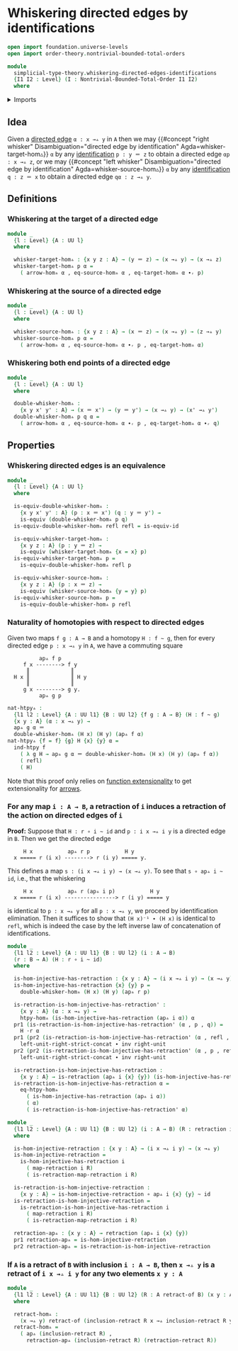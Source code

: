 # Whiskering directed edges by identifications

```agda
open import foundation.universe-levels
open import order-theory.nontrivial-bounded-total-orders

module
  simplicial-type-theory.whiskering-directed-edges-identifications
  {I1 I2 : Level} (I : Nontrivial-Bounded-Total-Order I1 I2)
  where
```

<details><summary>Imports</summary>

```agda
open import foundation.cartesian-product-types
open import foundation.contractible-types
open import foundation.dependent-pair-types
open import foundation.equality-dependent-pair-types
open import foundation.equivalences
open import foundation.function-extensionality
open import foundation.function-types
open import foundation.functoriality-dependent-pair-types
open import foundation.fundamental-theorem-of-identity-types
open import foundation.homotopies
open import foundation.homotopy-induction
open import foundation.identity-types
open import foundation.retractions
open import foundation.retracts-of-types
open import foundation.sections
open import foundation.strictly-right-unital-concatenation-identifications
open import foundation.structure-identity-principle
open import foundation.torsorial-type-families
open import foundation.type-arithmetic-dependent-pair-types
open import foundation.universe-levels
open import foundation.whiskering-homotopies-composition

open import orthogonal-factorization-systems.extensions-maps

open import simplicial-type-theory.action-on-directed-edges-functions I
open import simplicial-type-theory.arrows I
open import simplicial-type-theory.directed-edges I
open import simplicial-type-theory.directed-interval I
```

</details>

## Idea

Given a [directed edge](simplicial-type-theory.directed-edges.md) `α : x →▵ y`
in `A` then we may
{{#concept "right whisker" Disambiguation="directed edge by identification" Agda=whisker-target-hom▵}}
`α` by any [identification](foundation-core.identity-types.md) `p : y ＝ z` to
obtain a directed edge `αp : x →▵ z`, or we may
{{#concept "left whisker" Disambiguation="directed edge by identification" Agda=whisker-source-hom▵}}
`α` by any [identification](foundation-core.identity-types.md) `q : z ＝ x` to
obtain a directed edge `qα : z →▵ y`.

## Definitions

### Whiskering at the target of a directed edge

```agda
module _
  {l : Level} {A : UU l}
  where

  whisker-target-hom▵ : {x y z : A} → (y ＝ z) → (x →▵ y) → (x →▵ z)
  whisker-target-hom▵ p α =
    ( arrow-hom▵ α , eq-source-hom▵ α , eq-target-hom▵ α ∙ᵣ p)
```

### Whiskering at the source of a directed edge

```agda
module _
  {l : Level} {A : UU l}
  where

  whisker-source-hom▵ : {x y z : A} → (x ＝ z) → (x →▵ y) → (z →▵ y)
  whisker-source-hom▵ p α =
    ( arrow-hom▵ α , eq-source-hom▵ α ∙ᵣ p , eq-target-hom▵ α)
```

### Whiskering both end points of a directed edge

```agda
module _
  {l : Level} {A : UU l}
  where

  double-whisker-hom▵ :
    {x y x' y' : A} → (x ＝ x') → (y ＝ y') → (x →▵ y) → (x' →▵ y')
  double-whisker-hom▵ p q α =
    ( arrow-hom▵ α , eq-source-hom▵ α ∙ᵣ p , eq-target-hom▵ α ∙ᵣ q)
```

## Properties

### Whiskering directed edges is an equivalence

```agda
module _
  {l : Level} {A : UU l}
  where

  is-equiv-double-whisker-hom▵ :
    {x y x' y' : A} (p : x ＝ x') (q : y ＝ y') →
    is-equiv (double-whisker-hom▵ p q)
  is-equiv-double-whisker-hom▵ refl refl = is-equiv-id

  is-equiv-whisker-target-hom▵ :
    {x y z : A} (p : y ＝ z) →
    is-equiv (whisker-target-hom▵ {x = x} p)
  is-equiv-whisker-target-hom▵ p =
    is-equiv-double-whisker-hom▵ refl p

  is-equiv-whisker-source-hom▵ :
    {x y z : A} (p : x ＝ z) →
    is-equiv (whisker-source-hom▵ {y = y} p)
  is-equiv-whisker-source-hom▵ p =
    is-equiv-double-whisker-hom▵ p refl
```

### Naturality of homotopies with respect to directed edges

Given two maps `f g : A → B` and a homotopy `H : f ~ g`, then for every directed
edge `p : x →▵ y` in `A`, we have a commuting square

```text
          ap▵ f p
     f x --------> f y
      ║             ║
  H x ║             ║ H y
      ║             ║
     g x --------> g y.
          ap▵ g p
```

```agda
nat-htpy▵ :
  {l1 l2 : Level} {A : UU l1} {B : UU l2} {f g : A → B} (H : f ~ g)
  {x y : A} (α : x →▵ y) →
  ap▵ g α ＝
  double-whisker-hom▵ (H x) (H y) (ap▵ f α)
nat-htpy▵ {f = f} {g} H {x} {y} α =
  ind-htpy f
    ( λ g H → ap▵ g α ＝ double-whisker-hom▵ (H x) (H y) (ap▵ f α))
    ( refl)
    ( H)
```

Note that this proof only relies on
[function extensionality](foundation.function-extensionality.md) to get
extensionality for [arrows](simplicial-type-theory.arrows.md).

### For any map `i : A → B`, a retraction of `i` induces a retraction of the action on directed edges of `i`

**Proof:** Suppose that `H : r ∘ i ~ id` and `p : i x →▵ i y` is a directed edge
in `B`. Then we get the directed edge

```text
     H x           ap▵ r p           H y
  x ===== r (i x) --------> r (i y) ===== y.
```

This defines a map `s : (i x →▵ i y) → (x →▵ y)`. To see that `s ∘ ap▵ i ~ id`,
i.e., that the whiskering

```text
     H x           ap▵ r (ap▵ i p)           H y
  x ===== r (i x) ----------------> r (i y) ===== y
```

is identical to `p : x →▵ y` for all `p : x →▵ y`, we proceed by identification
elimination. Then it suffices to show that `(H x)⁻¹ ∙ (H x)` is identical to
`refl`, which is indeed the case by the left inverse law of concatenation of
identifications.

```agda
module _
  {l1 l2 : Level} {A : UU l1} {B : UU l2} (i : A → B)
  (r : B → A) (H : r ∘ i ~ id)
  where

  is-hom-injective-has-retraction : {x y : A} → (i x →▵ i y) → (x →▵ y)
  is-hom-injective-has-retraction {x} {y} p =
    double-whisker-hom▵ (H x) (H y) (ap▵ r p)

  is-retraction-is-hom-injective-has-retraction' :
    {x y : A} (α : x →▵ y) →
    htpy-hom▵ (is-hom-injective-has-retraction (ap▵ i α)) α
  pr1 (is-retraction-is-hom-injective-has-retraction' (α , p , q)) =
    H ·r α
  pr1 (pr2 (is-retraction-is-hom-injective-has-retraction' (α , refl , q))) =
    left-unit-right-strict-concat ∙ inv right-unit
  pr2 (pr2 (is-retraction-is-hom-injective-has-retraction' (α , p , refl))) =
    left-unit-right-strict-concat ∙ inv right-unit

  is-retraction-is-hom-injective-has-retraction :
    {x y : A} → is-retraction (ap▵ i {x} {y}) (is-hom-injective-has-retraction)
  is-retraction-is-hom-injective-has-retraction α =
    eq-htpy-hom▵
      ( is-hom-injective-has-retraction (ap▵ i α))
      ( α)
      ( is-retraction-is-hom-injective-has-retraction' α)

module _
  {l1 l2 : Level} {A : UU l1} {B : UU l2} (i : A → B) (R : retraction i)
  where

  is-hom-injective-retraction : {x y : A} → (i x →▵ i y) → (x →▵ y)
  is-hom-injective-retraction =
    is-hom-injective-has-retraction i
      ( map-retraction i R)
      ( is-retraction-map-retraction i R)

  is-retraction-is-hom-injective-retraction :
    {x y : A} → is-hom-injective-retraction ∘ ap▵ i {x} {y} ~ id
  is-retraction-is-hom-injective-retraction =
    is-retraction-is-hom-injective-has-retraction i
      ( map-retraction i R)
      ( is-retraction-map-retraction i R)

  retraction-ap▵ : {x y : A} → retraction (ap▵ i {x} {y})
  pr1 retraction-ap▵ = is-hom-injective-retraction
  pr2 retraction-ap▵ = is-retraction-is-hom-injective-retraction
```

### If `A` is a retract of `B` with inclusion `i : A → B`, then `x →▵ y` is a retract of `i x →▵ i y` for any two elements `x y : A`

```agda
module _
  {l1 l2 : Level} {A : UU l1} {B : UU l2} (R : A retract-of B) (x y : A)
  where

  retract-hom▵ :
    (x →▵ y) retract-of (inclusion-retract R x →▵ inclusion-retract R y)
  retract-hom▵ =
    ( ap▵ (inclusion-retract R) ,
      retraction-ap▵ (inclusion-retract R) (retraction-retract R))
```
